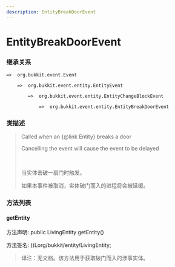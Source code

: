 ```yaml
---
description: EntityBreakDoorEvent
---
```


# EntityBreakDoorEvent

### 继承关系

    =>  org.bukkit.event.Event

        =>  org.bukkit.event.entity.EntityEvent

            =>  org.bukkit.event.entity.EntityChangeBlockEvent

                =>  org.bukkit.event.entity.EntityBreakDoorEvent

### 类描述

> Called when an {@link Entity} breaks a door
> 
> Cancelling the event will cause the event to be delayed
> 
> <br>
> 
> 当实体击破一扇门时触发。
> 
> 如果本事件被取消，实体破门而入的进程将会被延缓。

### 方法列表

#### getEntity

方法声明: public LivingEntity getEntity()

方法签名: ()Lorg/bukkit/entity/LivingEntity;

> 译注：无文档。该方法用于获取破门而入的涉事实体。